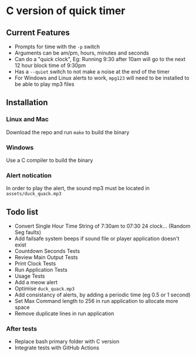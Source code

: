 # C version of quick timer

## Current Features
- Prompts for time with the `-p` switch
- Arguments can be am/pm, hours, minutes and seconds
- Can do a "quick clock", Eg: Running 9:30 after 10am will go to the next 12
  hour block time of 9:30pm
- Has a `--quiet` switch to not make a noise at the end of the timer
- For Windows and Linux alerts to work, `mpg123` will need to be installed to
  be able to play mp3 files

## Installation
### Linux and Mac
Download the repo and run `make` to build the binary

### Windows
Use a C compiler to build the binary

### Alert notication
In order to play the alert, the sound mp3 must be located in
`assets/duck_quack.mp3`

##  Todo list
- Convert Single Hour Time String of 7:30am to 07:30 24 clock... (Random Seg faults)
- Add failsafe system beeps if sound file or player application doesn't exist
- Countdown Seconds Tests
- Review Main Output Tests
- Print Clock Tests
- Run Application Tests
- Usage Tests
- Add a meow alert
- Optimise `duck_quack.mp3`
- Add consistancy of alerts, by adding a periodic time (eg 0.5 or 1 second)
- Set Max Command length to 256 in run application to allocate more space
- Remove duplicate lines in run application

### After tests
- Replace bash primary folder with C version
- Integrate tests with GitHub Actions
